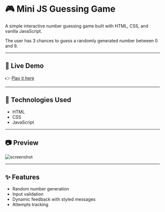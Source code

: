 # 🎮 Mini JS Guessing Game

A simple interactive number guessing game built with HTML, CSS, and vanilla JavaScript.

The user has 3 chances to guess a randomly generated number between 0 and 9.

---

## 🔗 Live Demo

👉 [Play it here](https://raghadhabib.github.io/mini-js-game/)

---

## 📁 Technologies Used

- HTML
- CSS
- JavaScript

---

## 📷 Preview

![screenshot](preview.png) <!-- تقدري تضيفي صورة لو حبيتي -->

---

## ✨ Features

- Random number generation
- Input validation
- Dynamic feedback with styled messages
- Attempts tracking
